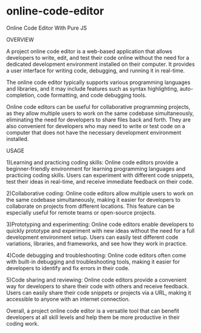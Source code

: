 # online-code-editor
Online Code Editor With Pure JS



OVERVIEW



A project online code editor is a web-based application that allows developers to write, edit, and test their code online without the need for a dedicated development environment installed on their computer. It provides a user interface for writing code, debugging, and running it in real-time.

The online code editor typically supports various programming languages and libraries, and it may include features such as syntax highlighting, auto-completion, code formatting, and code debugging tools.

Online code editors can be useful for collaborative programming projects, as they allow multiple users to work on the same codebase simultaneously, eliminating the need for developers to share files back and forth. They are also convenient for developers who may need to write or test code on a computer that does not have the necessary development environment installed.

USAGE



1)Learning and practicing coding skills: Online code editors provide a beginner-friendly environment for learning programming languages and practicing coding skills. Users can experiment with different code snippets, test their ideas in real-time, and receive immediate feedback on their code.




2)Collaborative coding: Online code editors allow multiple users to work on the same codebase simultaneously, making it easier for developers to collaborate on projects from different locations. This feature can be especially useful for remote teams or open-source projects.




3)Prototyping and experimenting: Online code editors enable developers to quickly prototype and experiment with new ideas without the need for a full development environment setup. Users can easily test different code variations, libraries, and frameworks, and see how they work in practice.




4)Code debugging and troubleshooting: Online code editors often come with built-in debugging and troubleshooting tools, making it easier for developers to identify and fix errors in their code.




5)Code sharing and reviewing: Online code editors provide a convenient way for developers to share their code with others and receive feedback. Users can easily share their code snippets or projects via a URL, making it accessible to anyone with an internet connection.




Overall, a project online code editor is a versatile tool that can benefit developers at all skill levels and help them be more productive in their coding work.



